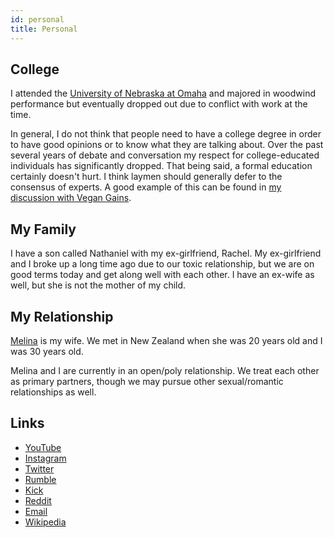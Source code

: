 ```yaml
---
id: personal
title: Personal
---
```


## College

I attended the [University of Nebraska at Omaha](https://www.unomaha.edu/) and majored in woodwind performance but eventually dropped out due to conflict with work at the time.

In general, I do not think that people need to have a college degree in order to have good opinions or to know what they are talking about. Over the past several years of debate and conversation my respect for college-educated individuals has significantly dropped. That being said, a formal education certainly doesn't hurt. I think laymen should generally defer to the consensus of experts. A good example of this can be found in [my discussion with Vegan Gains](https://www.youtube.com/watch?v=9yK-lO98scI).

## My Family

I have a son called Nathaniel with my ex-girlfriend, Rachel. My ex-girlfriend and I broke up a long time ago due to our toxic relationship, but we are on good terms today and get along well with each other. I have an ex-wife as well, but she is not the mother of my child.

## My Relationship

[Melina](https://www.twitch.tv/melina) is my wife. We met in New Zealand when she was 20 years old and I was 30 years old.

Melina and I are currently in an open/poly relationship. We treat each other as primary partners, though we may pursue other sexual/romantic relationships as well.

## Links

- [YouTube](https://www.youtube.com/user/destiny/)
- [Instagram](https://www.instagram.com/destiny/)
- [Twitter](https://www.twitter.com/TheOmniLiberal)
- [Rumble](https://www.rumble.com/Destiny)
- [Kick](https://www.kick.com/destiny)
- [Reddit](https://www.reddit.com/r/Destiny/)
- [Email](mailto:contact@destiny.gg)
- [Wikipedia](<https://en.wikipedia.org/wiki/Destiny_(streamer)>)
